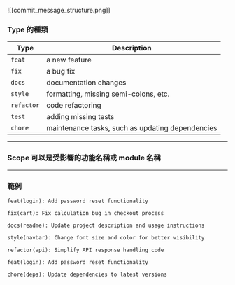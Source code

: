 ![[commit_message_structure.png]]

### Type 的種類

|Type|Description|
|---|---|
|`feat`|a new feature|
|`fix`|a bug fix|
|`docs`|documentation changes|
|`style`|formatting, missing semi-colons, etc.|
|`refactor`|code refactoring|
|`test`|adding missing tests|
|`chore`|maintenance tasks, such as updating dependencies|

---

### Scope 可以是受影響的功能名稱或 module 名稱

---

### 範例

```plaintext
feat(login): Add password reset functionality

fix(cart): Fix calculation bug in checkout process

docs(readme): Update project description and usage instructions

style(navbar): Change font size and color for better visibility

refactor(api): Simplify API response handling code

feat(login): Add password reset functionality

chore(deps): Update dependencies to latest versions
```
